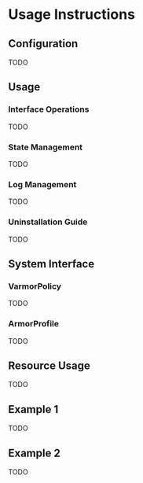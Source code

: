 # Usage Instructions
## Configuration
TODO
## Usage
### Interface Operations
TODO
### State Management
TODO
### Log Management
TODO
### Uninstallation Guide
TODO
## System Interface
### VarmorPolicy
TODO
### ArmorProfile
TODO
## Resource Usage
TODO
## Example 1
TODO
## Example 2
TODO
